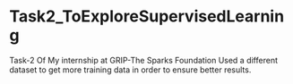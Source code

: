 # Task2_ToExploreSupervisedLearning
Task-2 Of My internship at GRIP-The Sparks Foundation Used a different dataset to get more training data in order to ensure better results.
